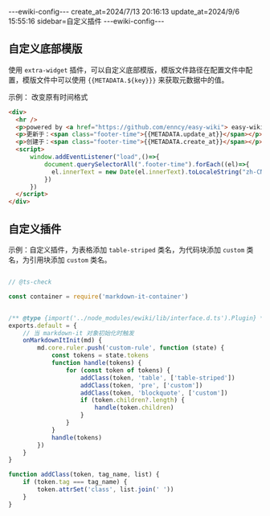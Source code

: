 ---ewiki-config---
create_at=2024/7/13 20:16:13
update_at=2024/9/6 15:55:16
sidebar=自定义插件
---ewiki-config---



## 自定义底部模版

使用 `extra-widget` 插件，可以自定义底部模版，模版文件路径在配置文件中配置，模版文件中可以使用 `{{METADATA.${key}}}` 来获取元数据中的值。

示例： 改变原有时间格式

```html
<div>
  <hr />
  <p>powered by <a href="https://github.com/enncy/easy-wiki"> easy-wiki </a></p>
  <p>更新于：<span class="footer-time">{{METADATA.update_at}}</span></p>
  <p>创建于：<span class="footer-time">{{METADATA.create_at}}</span></p>
  <script>
      window.addEventListener("load",()=>{
          document.querySelectorAll(".footer-time").forEach((el)=>{
            el.innerText = new Date(el.innerText).toLocaleString("zh-CN").replace(/\//g,'-')
          })
      })
  </script>
</div> 
```

 
## 自定义插件 

示例：自定义插件，为表格添加 `table-striped` 类名，为代码块添加 `custom` 类名，为引用块添加 `custom` 类名。

```js

// @ts-check

const container = require('markdown-it-container')


/** @type {import('../node_modules/ewiki/lib/interface.d.ts').Plugin} */
exports.default = {
    // 当 markdown-it 对象初始化时触发
    onMarkdownItInit(md) {
        md.core.ruler.push('custom-rule', function (state) {
            const tokens = state.tokens
            function handle(tokens) {
                for (const token of tokens) {
                    addClass(token, 'table', ['table-striped'])
                    addClass(token, 'pre', ['custom'])
                    addClass(token, 'blockquote', ['custom'])
                    if (token.children?.length) {
                        handle(token.children)
                    }
                }
            }
            handle(tokens)
        })
    }
}

function addClass(token, tag_name, list) {
    if (token.tag === tag_name) {
        token.attrSet('class', list.join(' '))
    }
}

```